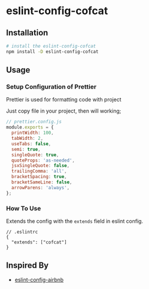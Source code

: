 # eslint-config-cofcat

## Installation

```bash
# install the eslint-config-cofcat
npm install -D eslint-config-cofcat
```

## Usage

### Setup Configuration of Prettier

Prettier is used for formatting code with project

Just copy file in your project, then will working;

```javascript
// prettier.config.js
module.exports = {
  printWidth: 100,
  tabWidth: 2,
  useTabs: false,
  semi: true,
  singleQuote: true,
  quoteProps: 'as-needed',
  jsxSingleQuote: false,
  trailingComma: 'all',
  bracketSpacing: true,
  bracketSameLine: false,
  arrowParens: 'always',
};
```

### How To Use

Extends the config with the `extends` field in eslint config.

```jsonc
// .eslintrc
{
  "extends": ["cofcat"]
}
```

## Inspired By

- [eslint-config-airbnb](https://github.com/airbnb/javascript)
